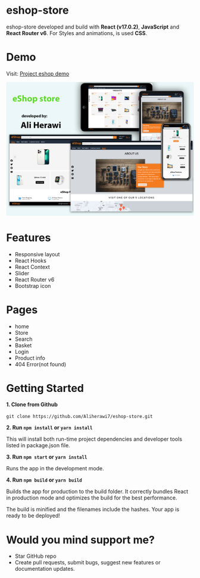 ﻿# eshop-store
<!-- creator: Ali Herawi -->
<!-- github: https://github.com/Aliherawi7 -->
<!-- Email: Aliherawi7@gmail.com -->
<!-- Linked in : https://linkedin.com/in/ali-herawi -->

eshop-store developed and build with **React (v17.0.2)**, **JavaScript** and **React Router v6**. For Styles and animations, is used **CSS**.

# Demo

Visit: [Project eshop demo](https://eshop-demo.netlify.app/)

![Figma eshop sketch](src/assets/eshop-demo-sketch-v2.png)

# Features

* Responsive layout
* React Hooks
* React Context
* Slider
* React Router v6
* Bootstrap icon


# Pages

* home
* Store
* Search
* Basket
* Login
* Product info
* 404 Error(not found)


# Getting Started

**1. Clone from Github**

`git clone https://github.com/Aliherawi7/eshop-store.git`

**2. Run `npm install` or `yarn install`**

This will install both run-time project dependencies and developer tools listed in package.json file.

**3. Run `npm start` or `yarn install`**

Runs the app in the development mode.

      
**4. Run `npm build` or `yarn build`**

Builds the app for production to the build folder. It correctly bundles React in production mode and optimizes the build for the best performance.

The build is minified and the filenames include the hashes. Your app is ready to be deployed!


# Would you mind support me?

* Star GitHub repo
* Create pull requests, submit bugs, suggest new features or documentation updates.


